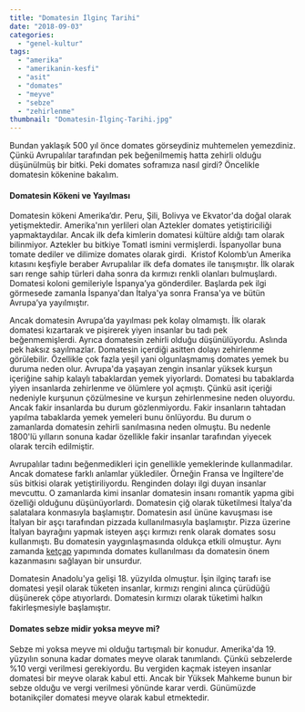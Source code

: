 ```yaml
---
title: "Domatesin İlginç Tarihi"
date: "2018-09-03"
categories: 
  - "genel-kultur"
tags: 
  - "amerika"
  - "amerikanin-kesfi"
  - "asit"
  - "domates"
  - "meyve"
  - "sebze"
  - "zehirlenme"
thumbnail: "Domatesin-İlginç-Tarihi.jpg"
---
```


Bundan yaklaşık 500 yıl önce domates görseydiniz muhtemelen yemezdiniz. Çünkü Avrupalılar tarafından pek beğenilmemiş hatta zehirli olduğu düşünülmüş bir bitki. Peki domates soframıza nasıl girdi? Öncelikle domatesin kökenine bakalım.

#### Domatesin Kökeni ve Yayılması

Domatesin kökeni Amerika’dır. Peru, Şili, Bolivya ve Ekvator'da doğal olarak yetişmektedir. Amerika'nın yerlileri olan Aztekler domates yetiştiriciliği yapmaktaydılar. Ancak ilk defa kimlerin domatesi kültüre aldığı tam olarak bilinmiyor. Aztekler bu bitkiye Tomatl ismini vermişlerdi. İspanyollar buna tomate dediler ve dilimize domates olarak girdi.  Kristof Kolomb’un Amerika kıtasını keşfiyle beraber Avrupalılar ilk defa domates ile tanışmıştır. İlk olarak sarı renge sahip türleri daha sonra da kırmızı renkli olanları bulmuşlardı. Domatesi koloni gemileriyle İspanya’ya gönderdiler. Başlarda pek ilgi görmesede zamanla İspanya'dan İtalya'ya sonra Fransa'ya ve bütün Avrupa’ya yayılmıştır.

Ancak domatesin Avrupa’da yayılması pek kolay olmamıştı. İlk olarak domatesi kızartarak ve pişirerek yiyen insanlar bu tadı pek beğenmemişlerdi. Ayrıca domatesin zehirli olduğu düşünülüyordu. Aslında pek haksız sayılmazlar. Domatesin içerdiği asitten dolayı zehirlenme görülebilir. Özellikle çok fazla yeşil yani olgunlaşmamış domates yemek bu duruma neden olur. Avrupa'da yaşayan zengin insanlar yüksek kurşun içeriğine sahip kalaylı tabaklardan yemek yiyorlardı. Domatesi bu tabaklarda yiyen insanlarda zehirlenme ve ölümlere yol açmıştı. Çünkü asit içeriği nedeniyle kurşunun çözülmesine ve kurşun zehirlenmesine neden oluyordu. Ancak fakir insanlarda bu durum gözlenmiyordu. Fakir insanların tahtadan yapılma tabaklarda yemek yemeleri bunu önlüyordu. Bu durum o zamanlarda domatesin zehirli sanılmasına neden olmuştu. Bu nedenle 1800'lü yılların sonuna kadar özellikle fakir insanlar tarafından yiyecek olarak tercih edilmiştir.

Avrupalılar tadını beğenmedikleri için genellikle yemeklerinde kullanmadılar. Ancak domatese farklı anlamlar yüklediler. Örneğin Fransa ve İngiltere'de süs bitkisi olarak yetiştiriliyordu. Renginden dolayı ilgi duyan insanlar mevcuttu. O zamanlarda kimi insanlar domatesin insanı romantik yapma gibi özelliği olduğunu düşünüyorlardı. Domatesin çiğ olarak tüketilmesi İtalya'da salatalara konmasıyla başlamıştır. Domatesin asıl ününe kavuşması ise İtalyan bir aşçı tarafından pizzada kullanılmasıyla başlamıştır. Pizza üzerine İtalyan bayrağını yapmak isteyen aşçı kırmızı renk olarak domates sosu kullanmıştı. Bu domatesin yaygınlaşmasında oldukça etkili olmuştur. Aynı zamanda [ketçap](https://sabahlatan.com/blog/ketcabin-tarihcesi/) yapımında domates kullanılması da domatesin önem kazanmasını sağlayan bir unsurdur.

Domatesin Anadolu'ya gelişi 18. yüzyılda olmuştur. İşin ilginç tarafı ise domatesi yeşil olarak tüketen insanlar, kırmızı rengini alınca çürüdüğü düşünerek çöpe atıyorlardı. Domatesin kırmızı olarak tüketimi halkın fakirleşmesiyle başlamıştır.

#### Domates sebze midir yoksa meyve mi?

Sebze mi yoksa meyve mi olduğu tartışmalı bir konudur. Amerika'da 19. yüzyılın sonuna kadar domates meyve olarak tanımlandı. Çünkü sebzelerde %10 vergi verilmesi gerekiyordu. Bu vergiden kaçmak isteyen insanlar domatesi bir meyve olarak kabul etti. Ancak bir Yüksek Mahkeme bunun bir sebze olduğu ve vergi verilmesi yönünde karar verdi. Günümüzde botanikçiler domatesi meyve olarak kabul etmektedir.
